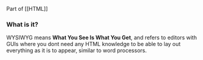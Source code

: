Part of [[HTML]]
### What is it?
WYSIWYG means **What You See Is What You Get**, and refers to editors with GUIs where you dont need any HTML knowledge to be able to lay out everything as it is to appear, similar to word processors.